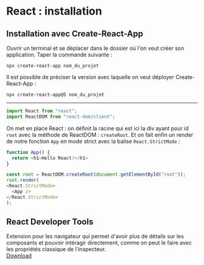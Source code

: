 # React : installation

## Installation avec Create-React-App

Ouvrir un terminal et se déplacer dans le dossier où l'on veut créer son application. Taper la commande suivante :

`npx create-react-app nom_du_projet`

Il est possible de préciser la version avec laquelle on veut déployer Create-React-App :

``npx create-react-app@5 nom_du_projet``

---

```js
import React from "react";
import ReactDOM from "react-dom/client";
```

On met en place React : on définit la racine qui est ici la div ayant pour id `root` avec la méthode de ReactDOM : `createRoot`. Et on fait enfin un render de notre fonction `App` en mode strict avec la balise `React.StrictMode` :

```js
function App() {
  return <h1>Hello React!</h1>
}

const root = ReactDOM.createRoot(document.getElementById("root"));
root.render(
<React.StrictMode>
  <App />
</React.StrictMode>
);
```

## React Developer Tools

Extension pour les navigateur qui permet d'avoir plus de détails sur les composants et pouvoir intéragir directement, comme on peut le faire avec les propriétés classique de l'inspecteur.  
[Download](https://react.dev/learn/react-developer-tools)
